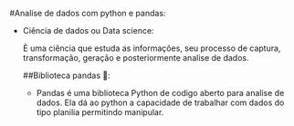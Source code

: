 #Analise de dados com python e pandas:

- Ciência de dados ou Data science:

  È uma ciência que estuda as informações, seu processo de captura, transformação, geração e posteriormente analise de dados.

  ##Biblioteca pandas 🐼:

  - Pandas é uma biblioteca Python de codigo aberto para analise de dados. Ela dá ao python a capacidade de trabalhar com dados do tipo planilia permitindo manipular.

    
